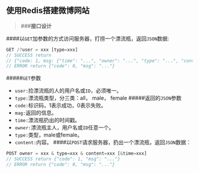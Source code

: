 ## 使用Redis搭建微博网站
>###**接口设计**

####以`GET`加参数的方式访问服务器，打捞一个漂流瓶，返回`JSON`数据:
``` node.js
GET /?user = xxx [type=xxx]
// SUCCESS return
// {"code: 1, msg: {"time": "...", "owner": "...", "type": "...", "content": "..."}}
// ERROR return {"code": 0, "msg": "..."}
```
#####`GET`参数
* `user:`捡漂流瓶的人的用户名或`ID`，必须唯一。
* `type:`漂流瓶类型，分三类：all， male， female
#####返回的`JSON`参数
* `code:`标识码，1表示成功，0表示失败。
* `mag:`返回的信息。
* `time:`漂流瓶扔出的时间戳。
* `owner:`漂流瓶主人，用户名或`ID`任意一个。
* `type:`类型，male或female。
* `content:`内容。
####以`POST`请求服务器，扔出一个漂流瓶，返回`JSON`数据：
``` node.js
POST owner = xxx & type=xxx & content=xxx [&time=xxx]
// SUCCESS return {"code": 1, "msg": "..."}
// ERROR return {"code": 0, "msg": "..."}
```
